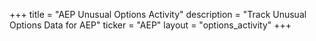+++
title = "AEP Unusual Options Activity"
description = "Track Unusual Options Data for AEP"
ticker = "AEP"
layout = "options_activity"
+++

